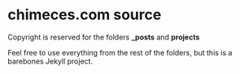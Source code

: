 
chimeces.com source
===================

Copyright is reserved for the folders **_posts** and **projects**

Feel free to use everything from the rest of the folders, but this is a barebones Jekyll project.

